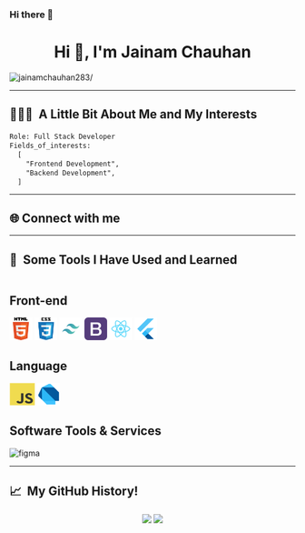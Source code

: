 ### Hi there 👋

<!--
**jainamchauhan283/jainamchauhan283** is a ✨ _special_ ✨ repository because its `README.md` (this file) appears on your GitHub profile.

Here are some ideas to get you started:

- 🔭 I’m currently working on ...
- 🌱 I’m currently learning ...
- 👯 I’m looking to collaborate on ...
- 🤔 I’m looking for help with ...
- 💬 Ask me about ...
- 📫 How to reach me: ...
- 😄 Pronouns: ...
- ⚡ Fun fact: ...
-->
<h1 align="center">Hi 👋, I'm Jainam Chauhan</h1>
   
<p align="left"> <img src=https://komarev.com/ghpvc/?username=jainamchauhan283 alt=jainamchauhan283/> </p>

---

<h2> 👨🏻‍💻 &nbsp;A Little Bit About Me and My Interests</h2>

```
Role: Full Stack Developer
Fields_of_interests:
  [
    "Frontend Development",
    "Backend Development",
  ]
```
  
---  

<h2>🌐 Connect with me</h2>

---  
<h2> 🚀 &nbsp;Some Tools I Have Used and Learned</h2>

<div style="width: 100%; display: flex; justify-content: space-between; flex-wrap: wrap">
   <div>
       <h2>Front-end</h2>
      <div>
<!--           <img src="" alt="" width="40" height="40" /> -->
         <img src="https://raw.githubusercontent.com/github/explore/80688e429a7d4ef2fca1e82350fe8e3517d3494d/topics/html/html.png" alt="html5" width="40" height="40"/>
         <img src="https://raw.githubusercontent.com/github/explore/80688e429a7d4ef2fca1e82350fe8e3517d3494d/topics/css/css.png" alt="css3" width="40" height="40"/>
         <img src="https://raw.githubusercontent.com/github/explore/80688e429a7d4ef2fca1e82350fe8e3517d3494d/topics/tailwind/tailwind.png" alt="tailwind" width="40" height="40" />
         <img src="https://raw.githubusercontent.com/github/explore/80688e429a7d4ef2fca1e82350fe8e3517d3494d/topics/bootstrap/bootstrap.png" alt="bootstrap" width="40" height="40" />
         <img src="https://raw.githubusercontent.com/github/explore/80688e429a7d4ef2fca1e82350fe8e3517d3494d/topics/react/react.png" alt="react" width="40" height="40" />
         <img src="https://raw.githubusercontent.com/github/explore/80688e429a7d4ef2fca1e82350fe8e3517d3494d/topics/flutter/flutter.png" alt="flutter" width="40" height="40" />
      </div>
<!--       <div>
         <h2>Back-end</h2>
         <div>
             <img src="" alt="" width="40" height="40" />
         </div>
      </div> -->
      <div>
          <h2>Language</h2>
         <div>
<!--              <img src="" alt="tailwind" width="40" height="40" /> -->
            <img src="https://raw.githubusercontent.com/devicons/devicon/master/icons/javascript/javascript-original.svg" alt="javascript" width="45" height="40" />
            <img src="https://raw.githubusercontent.com/github/explore/80688e429a7d4ef2fca1e82350fe8e3517d3494d/topics/dart/dart.png" alt="Dart" height="40" />
         </div>
      </div>
<!--       <div>
         <h2>DBMS</h2>
         <div>
             <img src="" alt="tailwind" width="40" height="40" />
         </div>
      </div> -->
      <div>
         <h2>Software Tools & Services</h2>
         <div>
<!--             <img src="" alt="tailwind" width="40" height="40" /> -->
             <img src="https://camo.githubusercontent.com/a37232e5d1c5536ee1d8b7f6529c466ec40fe414d01ff456467219e3372dbffb/68747470733a2f2f63646e2e6a7364656c6976722e6e65742f67682f64657669636f6e732f64657669636f6e2f69636f6e732f6669676d612f6669676d612d6f726967696e616c2e737667" alt="figma" width="40" height="40" />
         </div>
      </div>
   </div>
</div>

---

<h2> 📈 &nbsp;My GitHub History!</h2>

<div align="center">
    <img height="180em" align="center"
      src="https://github-readme-stats.vercel.app/api/top-langs/?username=jainamchauhan283&layout=compact" />
    <img height="180em" align="center"
      src="https://github-readme-stats.vercel.app/api?username=jainamchauhan283&show_icons=true" />
</div>

